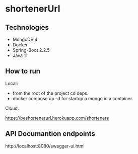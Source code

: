 # shortenerUrl

## Technologies
- MongoDB 4
- Docker
- Spring-Boot 2.2.5
- Java 11

## How to run
Local: 
  - from the root of the project cd deps.
  - docker compose up -d for startup a mongo in a container.
  
  Cloud:
  
  https://beshortenerurl.herokuapp.com/shorteners

## API Documantion endpoints

http://localhost:8080/swagger-ui.html

